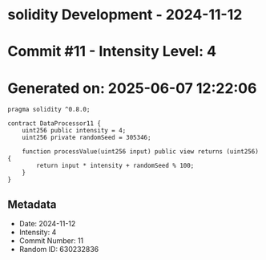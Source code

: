 ﻿# solidity Development - 2024-11-12
# Commit #11 - Intensity Level: 4
# Generated on: 2025-06-07 12:22:06
```solidity
pragma solidity ^0.8.0;

contract DataProcessor11 {
    uint256 public intensity = 4;
    uint256 private randomSeed = 305346;

    function processValue(uint256 input) public view returns (uint256) {
        return input * intensity + randomSeed % 100;
    }
}
```
## Metadata
- Date: 2024-11-12
- Intensity: 4
- Commit Number: 11
- Random ID: 630232836
